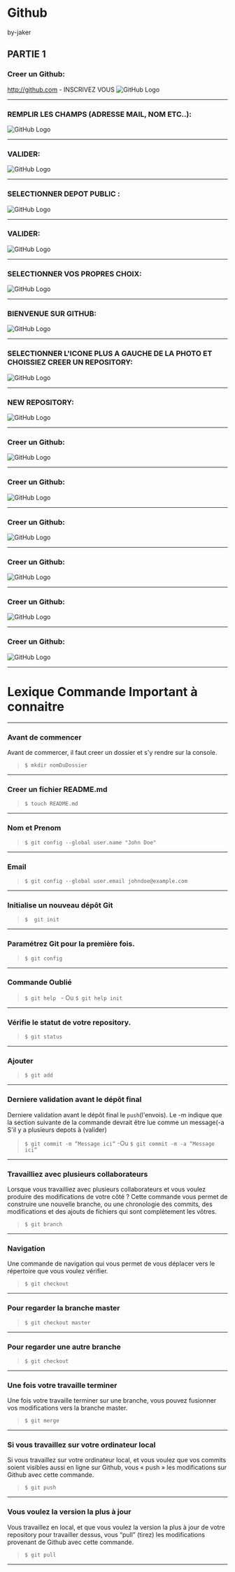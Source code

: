 # Github 
by-jaker

 ## PARTIE 1
 ### Creer un  Github:
 http://github.com - INSCRIVEZ VOUS
 ![GitHub Logo](/images/c2.png)
 
 ----------------------------------------------------------------------------------------------------
 
 ### REMPLIR LES CHAMPS (ADRESSE MAIL, NOM ETC..):
 ![GitHub Logo](/images/c3.png)
 
 ----------------------------------------------------------------------------------------------------
 ### VALIDER:
 ![GitHub Logo](/images/c4.png)
 
 ----------------------------------------------------------------------------------------------------
 ### SELECTIONNER DEPOT PUBLIC :
 ![GitHub Logo](/images/c5.png)
 
 ----------------------------------------------------------------------------------------------------
 ### VALIDER:
 ![GitHub Logo](/images/c6.png)
 
 ----------------------------------------------------------------------------------------------------
  ### SELECTIONNER VOS PROPRES CHOIX:
 ![GitHub Logo](/images/c1.png)
 
 ----------------------------------------------------------------------------------------------------
 ### BIENVENUE SUR GITHUB:
 ![GitHub Logo](/images/c7.png)
 
 ----------------------------------------------------------------------------------------------------

 ### SELECTIONNER L'ICONE PLUS A GAUCHE DE LA PHOTO ET CHOISSIEZ CREER UN REPOSITORY:
 ![GitHub Logo](/images/c10.png)
 
 ----------------------------------------------------------------------------------------------------
 ### NEW REPOSITORY:
 ![GitHub Logo](/images/c11.png)
 
 ----------------------------------------------------------------------------------------------------
 ### Creer un  Github:
 ![GitHub Logo](/images/c12.png)
 
 ----------------------------------------------------------------------------------------------------
 ### Creer un  Github:
 ![GitHub Logo](/images/c13.png)
 
 ----------------------------------------------------------------------------------------------------
 ### Creer un  Github:
 ![GitHub Logo](/images/c14.png)
 
 ----------------------------------------------------------------------------------------------------
 ### Creer un  Github:
 ![GitHub Logo](/images/c15.png)
 
 ----------------------------------------------------------------------------------------------------
 ### Creer un  Github:
 ![GitHub Logo](/images/c16.png)
 
 ----------------------------------------------------------------------------------------------------
 
 ### Creer un  Github:
 ![GitHub Logo](/images/c17.png)
 
 ----------------------------------------------------------------------------------------------------





# Lexique Commande Important à connaitre
----------------------------------------------------------------------------------------------------
### Avant de commencer 
Avant de commercer, il faut creer un dossier et s'y rendre sur la console. 

> ```$ mkdir nomDuDossier``` 
-------------------------
### Creer un fichier README.md

> ```$ touch README.md ```
----------------------------------------------------------------------------------------------------
### Nom et Prenom

> ```$ git config --global user.name "John Doe"``` 
-------------------------
### Email

> ```$ git config --global user.email johndoe@example.com```
-------------------------
### Initialise un nouveau dépôt Git

> ```$  git init```  
-------------------------
### Paramétrez Git pour la première fois. 

> ```$ git config``` 
-------------------------
### Commande Oublié  

> ```$ git help ``` - Ou ```$ git help init```
-------------------------
### Vérifie le statut de votre repository.

> ```$ git status```
-------------------------
### Ajouter

> ```$ git add```
-------------------------
### Derniere validation avant le dépôt final
Derniere validation avant le dépôt final le ```push```(l'envois). Le -m indique que la section suivante de la commande devrait être lue comme un message(-a S'il y a plusieurs depots à (valider)

>```$ git commit -m “Message ici“``` -Ou ```$ git commit -m -a “Message ici“```
-------------------------
### Travailliez avec plusieurs collaborateurs
Lorsque vous travailliez avec plusieurs collaborateurs et vous voulez produire des modifications de votre côté ? Cette commande vous permet de construire une nouvelle branche, ou une chronologie des commits, des modifications et des ajouts de fichiers qui sont complètement les vôtres.

> ```$ git branch```
-------------------------
### Navigation
Une commande de navigation qui vous permet de vous déplacer vers le répertoire que vous voulez vérifier. 

> ```$ git checkout```
-------------------------
### Pour regarder la branche master

> ```$ git checkout master```
-------------------------
### Pour regarder une autre branche

> ```$ git checkout ```
-------------------------
### Une fois votre travaille terminer
Une fois votre travaille terminer sur une branche, vous pouvez fusionner vos modifications vers la branche master.

> ```$ git merge```
-------------------------
### Si vous travaillez sur votre ordinateur local
Si vous travaillez sur votre ordinateur local, et vous voulez que vos commits soient visibles aussi en ligne sur Github, vous « push » les modifications sur Github avec cette commande.

> ```$ git push ```
-------------------------

### Vous voulez la version la plus à jour
Vous travaillez en local, et que vous voulez la version la plus à jour de votre repository pour travailler dessus, vous “pull” (tirez) les modifications provenant de Github avec cette commande.

> ```$ git pull ```
-----------------------------------------------------------------------------------------------------------------------------






